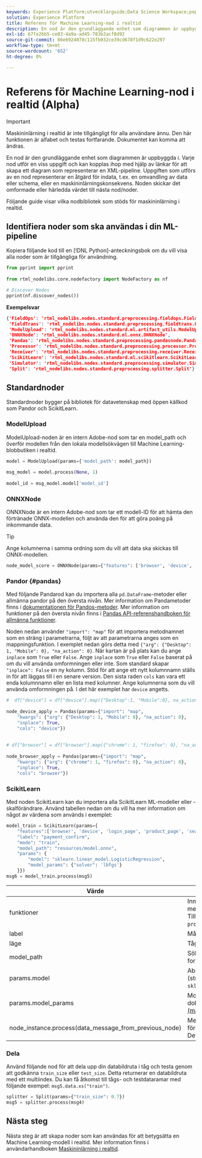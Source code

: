 ```yaml
---
keywords: Experience Platform;utvecklarguide;Data Science Workspace;populära ämnen;Machine Learning i realtid;nodreferens;
solution: Experience Platform
title: Referens för Machine Learning-nod i realtid
description: En nod är den grundläggande enhet som diagrammen är uppbyggda i. Varje nod utför en viss uppgift och kan kopplas ihop med hjälp av länkar för att skapa ett diagram som representerar en XML-pipeline. Uppgiften som utförs av en nod representerar en åtgärd för indata, t.ex. en omvandling av data eller schema, eller en maskininlärningskonsekvens. Noden skickar det omformade eller härledda värdet till nästa nod/noder.
exl-id: 67fe26b5-ce03-4a9a-ad45-783b2acf8d92
source-git-commit: 86e6924078c115fb032ce39cd678f1d9c622e297
workflow-type: tm+mt
source-wordcount: '652'
ht-degree: 0%

---
```


# Referens för Machine Learning-nod i realtid (Alpha)

>[!IMPORTANT]
>
>Maskininlärning i realtid är inte tillgängligt för alla användare ännu. Den här funktionen är alfabet och testas fortfarande. Dokumentet kan komma att ändras.

En nod är den grundläggande enhet som diagrammen är uppbyggda i. Varje nod utför en viss uppgift och kan kopplas ihop med hjälp av länkar för att skapa ett diagram som representerar en XML-pipeline. Uppgiften som utförs av en nod representerar en åtgärd för indata, t.ex. en omvandling av data eller schema, eller en maskininlärningskonsekvens. Noden skickar det omformade eller härledda värdet till nästa nod/noder.

Följande guide visar vilka nodbibliotek som stöds för maskininlärning i realtid.

## Identifiera noder som ska användas i din ML-pipeline

Kopiera följande kod till en [!DNL Python]-anteckningsbok om du vill visa alla noder som är tillgängliga för användning.

```python
from pprint import pprint
 
from rtml_nodelibs.core.nodefactory import NodeFactory as nf
```

```python
# Discover Nodes
pprint(nf.discover_nodes())
```

**Exempelsvar**

```json
{'FieldOps': 'rtml_nodelibs.nodes.standard.preprocessing.fieldops.FieldOps',
 'FieldTrans': 'rtml_nodelibs.nodes.standard.preprocessing.fieldtrans.FieldTrans',
 'ModelUpload': 'rtml_nodelibs.nodes.standard.ml.artifact_utils.ModelUpload',
 'ONNXNode': 'rtml_nodelibs.nodes.standard.ml.onnx.ONNXNode',
 'Pandas': 'rtml_nodelibs.nodes.standard.preprocessing.pandasnode.Pandas',
 'Processor': 'rtml_nodelibs.nodes.standard.preprocessing.processor.Processor',
 'Receiver': 'rtml_nodelibs.nodes.standard.preprocessing.receiver.Receiver',
 'ScikitLearn': 'rtml_nodelibs.nodes.standard.ml.scikitlearn.ScikitLearn',
 'Simulator': 'rtml_nodelibs.nodes.standard.preprocessing.simulator.Simulator',
 'Split': 'rtml_nodelibs.nodes.standard.preprocessing.splitter.Split'}
```

## Standardnoder

Standardnoder bygger på bibliotek för datavetenskap med öppen källkod som Pandor och ScikitLearn.

### ModelUpload

ModelUpload-noden är en intern Adobe-nod som tar en model_path och överför modellen från den lokala modellsökvägen till Machine Learning-blobbutiken i realtid.

```python
model = ModelUpload(params={'model_path': model_path})
  
msg_model = model.process(None, 1)
  
model_id = msg_model.model['model_id']
```

### ONNXNode

ONNXNode är en intern Adobe-nod som tar ett modell-ID för att hämta den förtränade ONNX-modellen och använda den för att göra poäng på inkommande data.

>[!TIP]
>
>Ange kolumnerna i samma ordning som du vill att data ska skickas till ONNX-modellen.

```python
node_model_score = ONNXNode(params={"features": ['browser', 'device', 'login_page', 'product_page', 'search_page'], "model_id": model_id})
```

### Pandor {#pandas}

Med följande Pandarod kan du importera alla `pd.DataFrame`-metoder eller allmänna pandor på den översta nivån. Mer information om Pandametoder finns i [dokumentationen för Pandos-metoder](https://pandas.pydata.org/pandas-docs/stable/reference/api/pandas.DataFrame.html). Mer information om funktioner på den översta nivån finns i [Pandas API-referenshandboken för allmänna funktioner](https://pandas.pydata.org/pandas-docs/stable/reference/general_functions.html).

Noden nedan använder `"import": "map"` för att importera metodnamnet som en sträng i parametrarna, följt av att parametrarna anges som en mappningsfunktion. I exemplet nedan görs detta med `{"arg": {"Desktop": 1, "Mobile": 0}, "na_action": 0}`. När kartan är på plats kan du ange `inplace` som `True` eller `False`. Ange `inplace` som `True` eller `False` baserat på om du vill använda omformningen eller inte. Som standard skapar `"inplace": False` en ny kolumn. Stöd för att ange ett nytt kolumnnamn ställs in för att läggas till i en senare version. Den sista raden `cols` kan vara ett enda kolumnnamn eller en lista med kolumner. Ange kolumnerna som du vill använda omformningen på. I det här exemplet har `device` angetts.

```python
#  df["device"] = df["device"].map({"Desktop":1, "Mobile":0}, na_action=0)
 
node_device_apply = Pandas(params={"import": "map",
    "kwargs": {"arg": {"Desktop": 1, "Mobile": 0}, "na_action": 0},
    "inplace": True,
    "cols": "device"})
 
 
# df["browser"] = df["browser"].map({"chrome": 1, "firefox": 0}, "na_action": 0})
 
node_browser_apply = Pandas(params={"import": "map",
    "kwargs": {"arg": {"chrome": 1, "firefox": 0}, "na_action": 0},
    "inplace": True,
    "cols": "browser"})
```

### ScikitLearn

Med noden ScikitLearn kan du importera alla ScikitLearn ML-modeller eller -skalförändrare. Använd tabellen nedan om du vill ha mer information om något av värdena som används i exemplet:

```python
model_train = ScikitLearn(params={
    "features":['browser', 'device', 'login_page', 'product_page', 'search_page'],
    "label": "payment_confirm",
    "mode": "train",
    "model_path": "resources/model.onnx",
    "params": {
        "model": "sklearn.linear_model.LogisticRegression",
        "model_params": {"solver": 'lbfgs'}
    }})
msg6 = model_train.process(msg5)
```

| Värde | Beskrivning |
| --- | --- |
| funktioner | Inmatningsfunktioner för modellen (lista med strängar). <br> Till exempel: `browser`, `device`, `login_page`, `product_page`, `search_page` |
| label | Målkolumnnamn (sträng). |
| läge | Tåg/test (sträng). |
| model_path | Sökväg till modellen Spara lokalt i ett format som inte är större än ett. |
| params.model | Absolut importsökväg till modellen (sträng), t.ex.: `sklearn.linear_model.LogisticRegression`. |
| params.model_params | Modellhyperparametrar finns i dokumentationen för [sklearn API (map/dict)](https://scikit-learn.org/stable/modules/generated/sklearn.linear_model.LogisticRegression.html) för mer information. |
| node_instance.process(data_message_from_previous_node) | Metoden `process()` tar DataMsg från föregående nod och tillämpar omformning. Detta beror på vilken nod som används. |

### Dela

Använd följande nod för att dela upp din databildruta i tåg och testa genom att godkänna `train_size` eller `test_size`. Detta returnerar en databildruta med ett multiindex. Du kan få åtkomst till tågs- och testdataramar med följande exempel: `msg5.data.xs("train")`.

```python
splitter = Split(params={"train_size": 0.7})
msg5 = splitter.process(msg4)
```

## Nästa steg

Nästa steg är att skapa noder som kan användas för att betygsätta en Machine Learning-modell i realtid. Mer information finns i användarhandboken [Maskininlärning i realtid](./rtml-authoring-notebook.md).
